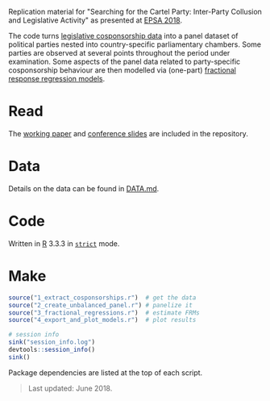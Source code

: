 Replication material for "Searching for the Cartel Party: Inter-Party Collusion and Legislative Activity" as presented at [EPSA 2018][epsa2018].

[epsa2018]: http://www.epsanet.org/conference-2018/

The code turns [legislative cosponsorship data][parlnet] into a panel dataset of political parties nested into country-specific parliamentary chambers. Some parties are observed at several points throughout the period under examination. Some aspects of the panel data related to party-specific cosponsorship behaviour are then modelled via (one-part) [fractional response regression models][frm].

[parlnet]: https://github.com/briatte/parlnet
[frm]: https://home.iscte-iul.pt/~jjsro/FRM.htm

# Read

The [working paper](paper.pdf) and [conference slides](slides.pdf) are included in the repository.

# Data

Details on the data can be found in [DATA.md](DATA.md).

# Code

Written in [R][r] 3.3.3 in [`strict`][strict] mode.

[r]: https://cran.r-project.org/
[strict]: https://github.com/hadley/strict

# Make

```r
source("1_extract_cosponsorships.r")  # get the data
source("2_create_unbalanced_panel.r") # panelize it
source("3_fractional_regressions.r")  # estimate FRMs
source("4_export_and_plot_models.r")  # plot results

# session info
sink("session_info.log")
devtools::session_info()
sink()
```

Package dependencies are listed at the top of each script.

> Last updated: June 2018.
